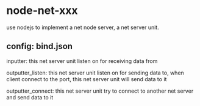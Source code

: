 # node-net-xxx
use nodejs to implement a net node server, a net server unit.

## config: bind.json
inputter: this net server unit listen on for receiving data from

outputter_listen: this net server unit listen on for sending data to, when client 
             connect to the port, this  net server unit will send data to it

outputter_connect: this net server unit try to connect to another net server and 
             send data to it


